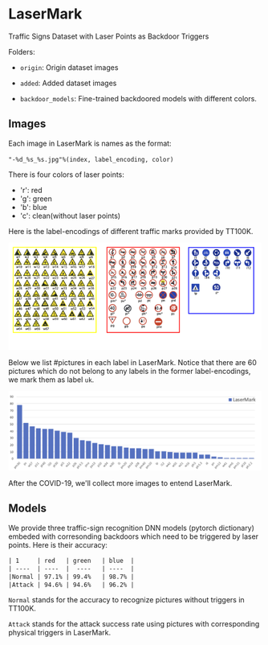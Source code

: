 # LaserMark
Traffic Signs Dataset with Laser Points as Backdoor Triggers

Folders:

- `origin`: Origin dataset images

- `added`: Added dataset images

- `backdoor_models`: Fine-trained backdoored models with different colors.

## Images

Each image in LaserMark is names as the format:

`"-%d_%s_%s.jpg"%(index, label_encoding, color)`

There is four colors of laser points:

- 'r': red
- 'g': green
- 'b': blue
- 'c': clean(without laser points)

Here is the label-encodings of different traffic marks provided by TT100K.

<img src="marks.png" alt="Label-encodings" title="Label-encodings in LaserMark">

Below we list #pictures in each label in LaserMark. Notice that there are 60 pictures which do not belong to any labels in the former label-encodings, we mark them as label `uk`.

<img src="statistic.png" alt="Statistic of #pictures in each label" title="Statistic of #pictures in each label">

After the COVID-19, we'll collect more images to entend LaserMark.

## Models

We provide three traffic-sign recognition DNN models (pytorch dictionary) embeded with corresonding backdoors which need to be triggered by laser points. Here is their accuracy:

    | 1     | red   | green   | blue  |
    | ----  | ----  |  ----   | ----  |
    |Normal | 97.1% | 99.4%   | 98.7% |
    |Attack | 94.6% | 94.6%   | 96.2% |

`Normal` stands for the accuracy to recognize pictures without triggers in TT100K.

`Attack` stands for the attack success rate using pictures with corresponding physical triggers in LaserMark.
